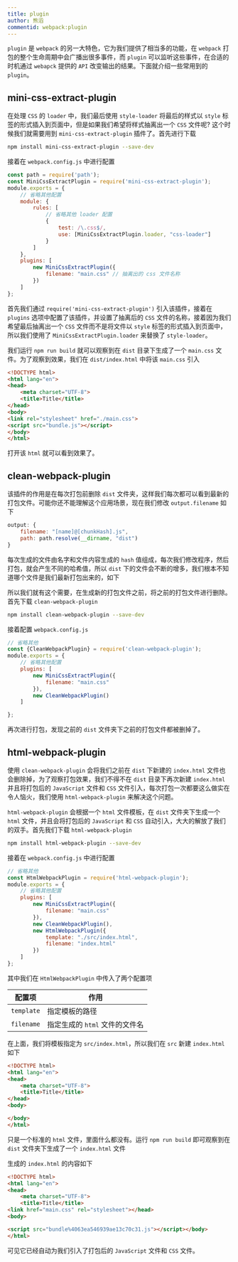 ```yaml
---
title: plugin
author: 熊滔
commentid: webpack:plugin
---
```


`plugin` 是 `webpack` 的另一大特色，它为我们提供了相当多的功能，在 `webpack` 打包的整个生命周期中会广播出很多事件，而 `plugin` 可以监听这些事件，在合适的时机通过 `webapck` 提供的 `API` 改变输出的结果。下面就介绍一些常用到的 `plugin`。

## mini-css-extract-plugin

在处理 `CSS` 的 `loader` 中，我们最后使用 `style-loader` 将最后的样式以 `style` 标签的形式插入到页面中，但是如果我们希望将样式抽离出一个 `CSS` 文件呢? 这个时候我们就需要用到 `mini-css-extract-plugin` 插件了。首先进行下载

```bash
npm install mini-css-extract-plugin --save-dev
```

接着在 `webpack.config.js` 中进行配置

```javascript
const path = require('path');
const MiniCssExtractPlugin = require('mini-css-extract-plugin');
module.exports = {
    // 省略其他配置
    module: {
        rules: [
            // 省略其他 loader 配置
            {
                test: /\.css$/,
                use: [MiniCssExtractPlugin.loader, "css-loader"]
            }
        ]
    },
    plugins: [
        new MiniCssExtractPlugin({
            filename: "main.css" // 抽离出的 css 文件名称
        })
    ]
};
```

首先我们通过 `require('mini-css-extract-plugin')` 引入该插件，接着在 `plugins` 选项中配置了该插件，并设置了抽离后的 `CSS` 文件的名称，接着因为我们希望最后抽离出一个 `CSS` 文件而不是将文件以 `style` 标签的形式插入到页面中，所以我们使用了 `MiniCssExtractPlugin.loader` 来替换了 `style-loader`。

我们运行 `npm run build` 就可以观察到在 `dist` 目录下生成了一个 `main.css` 文件。为了观察到效果，我们在 `dist/index.html` 中将该 `main.css` 引入

```html
<!DOCTYPE html>
<html lang="en">
<head>
    <meta charset="UTF-8">
    <title>Title</title>
</head>
<body>
<link rel="stylesheet" href="./main.css">
<script src="bundle.js"></script>
</body>
</html>
```

打开该 `html` 就可以看到效果了。

## clean-webpack-plugin

该插件的作用是在每次打包前删除 `dist` 文件夹，这样我们每次都可以看到最新的打包文件。可能你还不能理解这个应用场景，现在我们修改 `output.filename` 如下

```javascript
output: {
    filename: "[name]@[chunkHash].js",
    path: path.resolve(__dirname, "dist")
}
```

每次生成的文件由名字和文件内容生成的 `hash` 值组成，每次我们修改程序，然后打包，就会产生不同的哈希值，所以 `dist` 下的文件会不断的增多，我们根本不知道哪个文件是我们最新打包出来的，如下

<center>
    <ImageView src="https://gitee.com/lastknightcoder/blogimage/raw/master/20200719153829.png" width="40%"/>
</center>

所以我们就有这个需要，在生成新的打包文件之前，将之前的打包文件进行删除。首先下载 `clean-webpack-plugin`

```bash
npm install clean-webpack-plugin --save-dev
```

接着配置 `webpack.config.js`

```javascript
// 省略其他
const {CleanWebpackPlugin} = require('clean-webpack-plugin');
module.exports = {
    // 省略其他配置
    plugins: [
        new MiniCssExtractPlugin({
            filename: "main.css"
        }),
        new CleanWebpackPlugin()
    ]

};
```

再次进行打包，发现之前的 `dist` 文件夹下之前的打包文件都被删掉了。

## html-webpack-plugin

使用 `clean-webpack-plugin` 会将我们之前在 `dist` 下新建的 `index.html` 文件也会删除掉，为了观察打包效果，我们不得不在 `dist` 目录下再次新建 `index.html` 并且将打包后的 `JavaScript` 文件和 `CSS` 文件引入，每次打包一次都要这么做实在令人恼火，我们使用 `html-webpack-plugin` 来解决这个问题。

`html-webpack-plugin` 会根据一个 `html` 文件模板，在 `dist` 文件夹下生成一个 `html` 文件，并且会将打包后的 `JavaScript` 和 `CSS` 自动引入，大大的解放了我们的双手。首先我们下载 `html-webpack-plugin`

```bash
npm install html-webpack-plugin --save-dev
```

接着在 `webpack.config.js` 中进行配置

```javascript
// 省略其他
const HtmlWebpackPlugin = require('html-webpack-plugin');
module.exports = {
    // 省略其他配置
    plugins: [
        new MiniCssExtractPlugin({
            filename: "main.css"
        }),
        new CleanWebpackPlugin(),
        new HtmlWebpackPlugin({
            template: "./src/index.html",
            filename: "index.html"
        })
    ]
};
```

其中我们在 `HtmlWebpackPlugin` 中传入了两个配置项

| 配置项     | 作用                           |
| ---------- | ------------------------------ |
| `template` | 指定模板的路径                 |
| `filename` | 指定生成的 `html` 文件的文件名 |

在上面，我们将模板指定为 `src/index.html`，所以我们在 `src` 新建 `index.html` 如下

```html
<!DOCTYPE html>
<html lang="en">
<head>
    <meta charset="UTF-8">
    <title>Title</title>
</head>
<body>

</body>
</html>
```

只是一个标准的 `html` 文件，里面什么都没有。运行 `npm run build` 即可观察到在 `dist` 文件夹下生成了一个 `index.html` 文件

<ImageView src="https://gitee.com/lastknightcoder/blogimage/raw/master/20200719160224.png" width="40%"/>

生成的 `index.html` 的内容如下

```html
<!DOCTYPE html>
<html lang="en">
<head>
    <meta charset="UTF-8">
    <title>Title</title>
<link href="main.css" rel="stylesheet"></head>
<body>

<script src="bundle%4063ea546939ae13c70c31.js"></script></body>
</html>
```

可见它已经自动为我们引入了打包后的 `JavaScript` 文件和 `CSS` 文件。



